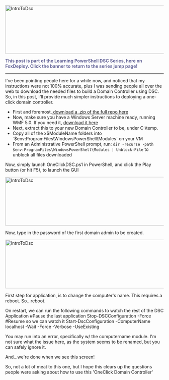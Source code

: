 <a href="http://foxdeploy.com/learning-dsc-series/"><img class="alignnone wp-image-2172 size-large" src="https://foxdeploy.files.wordpress.com/2015/03/introtodsc.jpg?w=705" alt="IntroToDsc" width="705" height="154" /></a>

<span style="color: #666699;"><strong>This post is part of the Learning PowerShell DSC Series, here on FoxDeploy. Click the banner to return to the series jump page!</strong></span>

<hr />

I've been pointing people here for a while now, and noticed that my instructions were not 100% accurate, plus I was sending people all over the web to download the needed files to build a Domain Controller using DSC.  So, in this post, I'll provide much simpler instructions to deploying a one-click domain controller.

* First and foremost,<a href="https://github.com/1RedOne/DSC_OneClick-DomainController"> download a .zip of the full repo here </a>
* Now, make sure you have a Windows Server machine ready, running WMF 5.0.  If you need it, <A href="https://www.microsoft.com/en-us/download/details.aspx?id=48729">download it here</a>
* Next, extract this to your new Domain Controller to be, under C:\temp.
* Copy all of the x$ModuleName folders into `$env:ProgramFiles\WindowsPowerShell\Modules` on your VM
* From an Administrative PowerShell prompt, run: `dir -recurse -path $env:ProgramFiles\WindowsPowerShell\Modules | Unblock-File` to unblock all files downloaded

Now, simply launch OneClickDSC.ps1 in PowerShell, and click the Play button (or hit F5), to launch the GUI

<img class="alignnone wp-image-2172 size-large" src="https://foxdeploy.files.wordpress.com/2015/03/introtodsc.jpg?w=705" alt="IntroToDsc" width="705" height="154" />


Now, type in the password of the first domain admin to be created.


<img class="alignnone wp-image-2172 size-large" src="https://foxdeploy.files.wordpress.com/2015/03/introtodsc.jpg?w=705" alt="IntroToDsc" width="705" height="154" />

First step for application, is to change the computer's name.  This requires a reboot.  So...reboot.



On restart, we can run the following commands to watch the rest of the DSC Application
#Pause the last application
Stop-DSCConfiguration -Force
#Resume so we can watch it
Start-DscConfiguration -ComputerName localhost -Wait -Force -Verbose -UseExisting

You may run into an error, specifically w/ the computername module.  I'm not sure what the issue here, as the system seems to be renamed, but you can safely ignore it. 

And...we're done when we see this screen!

So, not a lot of meat to this one, but I hope this clears up the questions people were asking about how to use this 'OneClick Domain Controller'
